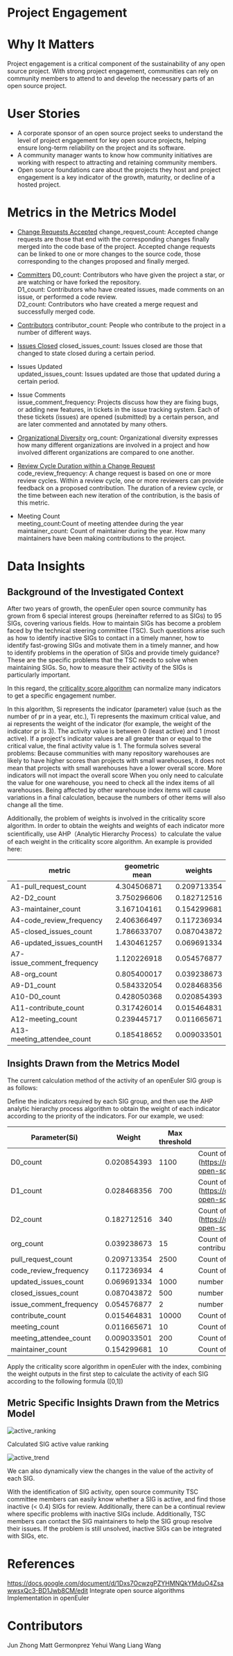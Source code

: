 # Project Engagement

# Why It Matters
Project engagement is a critical component of the sustainability of any open source project. With strong project engagement, communities can rely on community members to attend to and develop the necessary parts of an open source project. 

# User Stories
- A corporate sponsor of an open source project seeks to understand the level of project engagement for key open source projects, helping ensure long-term reliability on the project and its software. 
- A community manager wants to know how community initiatives are working with respect to attracting and retaining community members. 
- Open source foundations care about the projects they host and project engagement is a key indicator of the growth, maturity, or decline of a hosted project. 

# Metrics in the Metrics Model 

- [Change Requests Accepted](https://chaoss.community/?p=3589)
change_request_count: Accepted change requests are those that end with the corresponding changes finally merged into the code base of the project. Accepted change requests can be linked to one or more changes to the source code, those corresponding to the changes proposed and finally merged. 

- [Committers](https://chaoss.community/?p=3945)
D0_count: Contributors who have given the project a star, or are watching or have forked the repository.  
D1_count: Contributors who have created issues, made comments on an issue, or performed a code review.  
D2_count: Contributors who have created a merge request and successfully merged code.  

- [Contributors](https://chaoss.community/?p=3467)
contributor_count: People who contribute to the project in a number of different ways. 

- [Issues Closed](https://chaoss.community/?p=3633)
closed_issues_count: Issues closed are those that changed to state closed during a certain period.

- Issues Updated  
updated_issues_count: Issues updated are those that updated during a certain period.

- Issue Comments  
issue_comment_frequency: Projects discuss how they are fixing bugs, or adding new features, in tickets in the issue tracking system. Each of these tickets (issues) are opened (submitted) by a certain person, and are later commented and annotated by many others.

- [Organizational Diversity](https://chaoss.community/?p=3464) 
org_count: Organizational diversity expresses how many different organizations are involved in a project and how involved different organizations are compared to one another.

- [Review Cycle Duration within a Change Request](https://chaoss.community/?p=3445)
code_review_frequency: A change request is based on one or more review cycles. Within a review cycle, one or more reviewers can provide feedback on a proposed contribution. The duration of a review cycle, or the time between each new iteration of the contribution, is the basis of this metric.

- Meeting Count  
meeting_count:Count of meeting attendee  during the year
maintainer_count: Count of maintainer during the year. How many maintainers have been making contributions to the project. 

# Data Insights 

## Background of the Investigated Context

After two years of growth, the openEuler open source community has grown from 6 special interest groups (hereinafter referred to as SIGs) to 95 SIGs, covering various fields. How to maintain SIGs has become a problem faced by the technical steering committee (TSC). Such questions arise such as how to identify inactive SIGs to contact in a timely manner, how to identify fast-growing SIGs and motivate them in a timely manner, and how to identify problems in the operation of SIGs and provide timely guidance? These are the specific problems that the TSC needs to solve when maintaining SIGs. So, how to measure their activity of the SIGs is particularly important. 

In this regard, the [criticality score algorithm](https://github.com/ossf/criticality_score/blob/main/Quantifying_criticality_algorithm.pdf) can normalize many indicators to get a specific engagement number.



In this algorithm, Si represents the indicator (parameter) value (such as the number of pr in a year, etc.), Ti represents the maximum critical value, and ai represents the weight of the indicator (for example, the weight of the indicator pr is 3). The activity value is between 0 (least active) and 1 (most active). If a project's indicator values ​​are all greater than or equal to the critical value, the final activity value is 1. The formula solves several problems:
Because communities with many repository warehouses are likely to have higher scores than projects with small warehouses, it does not mean that projects with small warehouses have a lower overall score.
More indicators will not impact the overall score
When you only need to calculate the value for one warehouse, you need to check all the index items of all warehouses. Being affected by other warehouse index items will cause variations in a final calculation, because the numbers of other items will also change all the time.

Additionally, the problem of weights is involved in the criticality score algorithm. In order to obtain the weights and weights of each indicator more scientifically, use AHP（Analytic Hierarchy Process）to calculate the value of each weight in the criticality score algorithm. An example is provided here: 

| metric                       | geometric mean | weights     |
| ---------------------------- | -------------- | ----------- |
| A1-pull\_request\_count      | 4.304506871    | 0.209713354 |
| A2-D2\_count                 | 3.750296606    | 0.182712516 |
| A3-maintainer\_count         | 3.167104161    | 0.154299681 |
| A4-code\_review\_frequency   | 2.406366497    | 0.117236934 |
| A5-closed\_issues\_count     | 1.786633707    | 0.087043872 |
| A6-updated\_issues\_countH   | 1.430461257    | 0.069691334 |
| A7-issue\_comment\_frequency | 1.120226918    | 0.054576877 |
| A8-org\_count                | 0.805400017    | 0.039238673 |
| A9-D1\_count                 | 0.584332054    | 0.028468356 |
| A10-D0\_count                | 0.428050368    | 0.020854393 |
| A11-contribute\_count        | 0.317426014    | 0.015464831 |
| A12-meeting\_count           | 0.239445717    | 0.011665671 |
| A13-meeting\_attendee\_count | 0.185418652    | 0.009033501 |



## Insights Drawn from the Metrics Model

The current calculation method of the activity of an openEuler SIG group is as follows: 

Define the indicators required by each SIG group, and then use the AHP analytic hierarchy process algorithm to obtain the weight of each indicator according to the priority of the indicators. For our example, we used: 

| Parameter(Si)             | Weight      | Max threshold | Description                                                                                         |
| ------------------------- | ----------- | ------------- | --------------------------------------------------------------------------------------------------- |
| D0\_count                 | 0.020854393 | 1100          | Count of \[D0\](https://opensource.com/article/21/11/data-open-source-contributors) during the year |
| D1\_count                 | 0.028468356 | 700           | Count of \[D1\](https://opensource.com/article/21/11/data-open-source-contributors) during the year |
| D2\_count                 | 0.182712516 | 340           | Count of \[D2\](https://opensource.com/article/21/11/data-open-source-contributors) during the year |
| org\_count                | 0.039238673 | 15            | Count of distinct organizations that contributors belong to                                         |
| pull\_request\_count      | 0.209713354 | 2500          | Count of PR during the year                                                                         |
| code\_review\_frequency   | 0.117236934 | 4             | Count of code review per PR during the year                                                         |
| updated\_issues\_count    | 0.069691334 | 1000          | number of updated issues in the last year                                                           |
| closed\_issues\_count     | 0.087043872 | 500           | number of closed  issues in the last year                                                           |
| issue\_comment\_frequency | 0.054576877 | 2             | number of meetings in the last year                                                                 |
| contribute\_count         | 0.015464831 | 10000         | Count of contribute during the year                                                                 |
| meeting\_count            | 0.011665671 | 10            | Count of meeting during the year                                                                    |
| meeting\_attendee\_count  | 0.009033501 | 200           | Count of meeting attendee  during the year                                                          |
| maintainer\_count         | 0.154299681 | 10            | Count of maintainer during the year                                                                 | 

Apply the criticality score algorithm in openEuler with the index, combining the weight outputs in the first step to calculate the activity of each SIG according to the following formula ([0,1])


## Metric Specific Insights Drawn from the Metrics Model

![active_ranking](./images/active_ranking.jpg)

Calculated SIG active value ranking

![active_trend](./images/active_trend.jpg)

We can also dynamically view the changes in the value of the activity of each SIG. 


With the identification of SIG activity, open source community TSC committee members can easily know whether a SIG is active, and find those inactive (< 0.4) SIGs for review. Additionally, there can be a continual review where specific problems with inactive SIGs include. Additionally, TSC members can contact the SIG maintainers to help the SIG group resolve their issues. If the problem is still unsolved, inactive SIGs can be integrated with SIGs, etc. 


# References
https://docs.google.com/document/d/1Dxs7OcwzgPZYHMNQkYMduO4ZsawwsxQc3-BD1Jwb8CM/edit
Integrate open source algorithms
Implementation in openEuler

# Contributors 
Jun Zhong
Matt Germonprez
Yehui Wang 
Liang Wang
